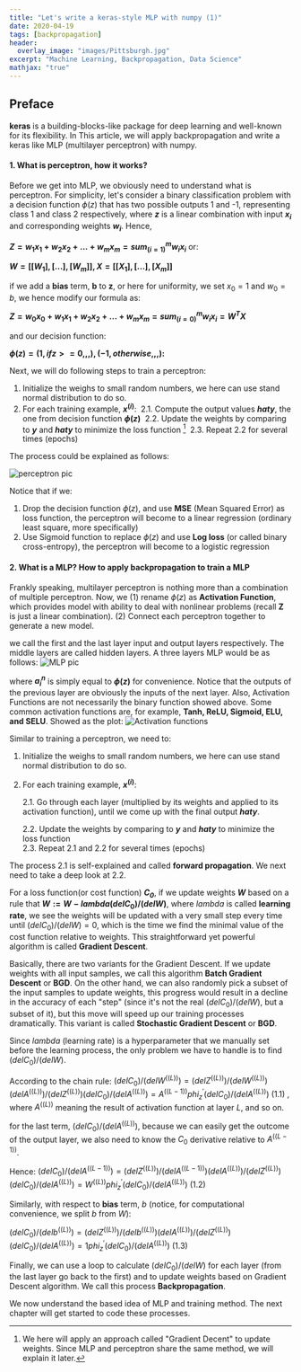 ```yaml
---
title: "Let's write a keras-style MLP with numpy (1)"
date: 2020-04-19
tags: [backpropagation]
header:
  overlay_image: "images/Pittsburgh.jpg"
excerpt: "Machine Learning, Backpropagation, Data Science"
mathjax: "true"
---
```

## Preface

**keras** is a building-blocks-like package for deep learning and well-known for its flexibility. In This
article, we will apply backpropagation and write a keras like MLP (multilayer perceptron) with numpy.

#### 1. What is perceptron, how it works?

Before we get into MLP, we obviously need to understand what is perceptron.
For simplicity, let's consider a binary classification problem with a decision function $\phi(z)$ that
has two possible outputs 1 and -1, representing class 1 and class 2 respectively, where
**$z$** is a linear combination with input **$x_i$** and corresponding weights **$w_i$**. Hence,

**$Z = w_1x_1 + w_2x_2 + ... + w_mx_m = sum_(i=1)^m w_ix_i$** or:

**$W =  [[W_1], [...], [W_m]],
 X = [[X_1], [...], [X_m]]$**

 if we add a **bias** term, **b** to **z**, or here for uniformity, we set $x_0 = 1$ and
 $w_0 = b$, we hence modify our formula as:

**$Z = w_0x_0 + w_1x_1 + w_2x_2 + ... + w_mx_m = sum_(i=0)^m w_ix_i = W^TX$**

and our decision function:

**$\phi(z) = {(1,ifz>=0,,,),(-1,otherwise,,,):}$**

Next, we will do following steps to train a perceptron:
1. Initialize the weighs to small random numbers, we here can use stand normal distribution to do so.
2. For each training example, **$x^(i)$**:&nbsp;
    2.1. Compute the output values **$hat y$**, the one from decision function **$\phi(z)$**&nbsp;
    2.2. Update the weights by comparing to **$y$** and **$hat y$** to minimize the loss function [^1]&nbsp;
    2.3. Repeat 2.2 for several times (epochs)

The process could be explained as follows:

![perceptron pic](/data_science/images/backpropagation/perceptron.png)

Notice that if we:
1. Drop the decision function $\phi(z)$, and use **MSE** (Mean Squared Error) as loss function, the perceptron will become to a linear regression (ordinary least square, more specifically)
2. Use Sigmoid function to replace $\phi(z)$ and use **Log loss** (or called binary cross-entropy), the perceptron will become to a logistic regression

#### 2. What is a MLP? How to apply backpropagation to train a MLP

 Frankly speaking, multilayer perceptron is nothing more than a combination of multiple perceptron. Now, we (1) rename $\phi(z)$ as **Activation Function**, which provides model with ability to deal with nonlinear problems (recall **Z** is just a linear combination). (2) Connect each perceptron together to generate a new model.

we call the first and the last layer input and output layers respectively. The middle layers are called hidden layers.
A three layers MLP would be as follows:
 ![MLP pic](/data_science/images/backpropagation/MLP.png)

where **$a_i^n$** is simply equal to **$\phi(z)$** for convenience. Notice that the outputs of the previous layer are obviously the inputs of the next layer.
Also, Activation Functions are not necessarily the binary function showed above. Some common activation functions are, for example, **Tanh, ReLU, Sigmoid, ELU, and SELU**. Showed as the plot:
![Activation functions](/data_science/images/backpropagation/activations.png)

Similar to training a perceptron, we need to:
1. Initialize the weighs to small random numbers, we here can use stand normal distribution to do so.
2. For each training example, **$x^(i)$**:

    2.1. Go through each layer (multiplied by its weights and applied to its activation function), until we come up with the final output **$hat y$**.

    2.2. Update the weights by comparing to **$y$** and **$hat y$** to minimize the loss function\
    2.3. Repeat 2.1 and 2.2 for several times (epochs)

The process 2.1 is self-explained and called **forward propagation**. We next need to take a deep look at 2.2.

For a loss function(or cost function) ***$C_0$***, if we update weights **$W$** based on a rule that **$W := W - lambda (delC_0)/(delW)$**, where $lambda$ is called **learning rate**, we see the weights will be updated with a very small step every time until $(delC_0)/(delW) = 0$, which is the time we find the minimal value of the cost function relative to weights. This straightforward yet powerful algorithm is called **Gradient Descent**.

Basically, there are two variants for the Gradient Descent. If we update weights with all input samples, we call this algorithm **Batch Gradient Descent** or **BGD**. On the other hand, we can also randomly pick a subset of the input samples to update weights, this progress would result in a decline in the accuracy of each "step" (since it's not the real $(delC_0)/(delW)$, but a subset of it), but this move will speed up our training processes dramatically. This variant is called **Stochastic Gradient Descent** or **BGD**.

Since $lambda$ (learning rate) is a hyperparameter that we manually set before the learning process, the only problem we have to handle is to find $(delC_0)/(delW)$.

According to the chain rule:
$(delC_0)/(delW^((L))) = (delZ^((L)))/(delW^((L))) (delA^((L)))/(delZ^((L))) (delC_0)/(delA^((L))) = A^((L-1))phi_z^'(delC_0)/(delA^((L)))$  $(1.1)$
, where $A^((L))$ meaning the result of activation function at layer $L$, and so on.

for the last term, $(delC_0)/(delA^((L)))$, because we can easily get the outcome of the output layer, we also need to know the $C_0$ derivative relative to  $A^((L-1))$.

Hence:
$(delC_0)/(delA^((L-1))) = (delZ^((L)))/(delA^((L-1)))(delA^((L)))/(delZ^((L)))(delC_0)/(delA^((L))) = W^((L))phi_z^'(delC_0)/(delA^((L)))$ $(1.2)$

Similarly, with respect to **bias** term, $b$ (notice, for computational convenience, we split $b$ from $W$):

$(delC_0)/(delb^((L))) = (delZ^((L)))/(delb^((L))) (delA^((L)))/(delZ^((L))) (delC_0)/(delA^((L))) = 1phi_z^'(delC_0)/(delA^((L)))$ $(1.3)$

Finally, we can use a loop to calculate $(delC_0)/(delW)$ for each layer (from the last layer go back to the first) and to update weights based on Gradient Descent algorithm. We call this process **Backpropagation**.

We now understand the based idea of MLP and training method. The next chapter will get started to code these processes.

[^1]: We here will apply an approach called "Gradient Decent" to update weights. Since MLP and perceptron share the same method, we will explain it later.
